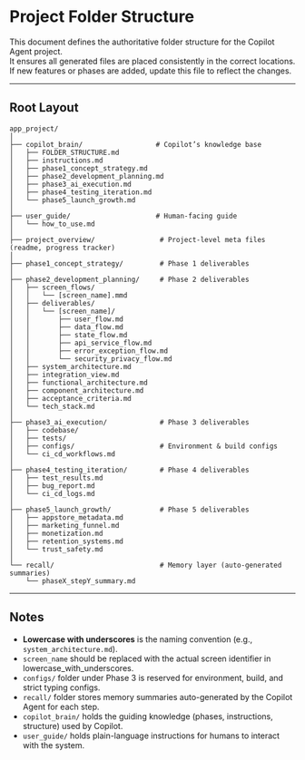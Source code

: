 # Project Folder Structure

This document defines the authoritative folder structure for the Copilot Agent project.  
It ensures all generated files are placed consistently in the correct locations.  
If new features or phases are added, update this file to reflect the changes.

---

## Root Layout
```
app_project/
│
├── copilot_brain/                  # Copilot’s knowledge base
│   ├── FOLDER_STRUCTURE.md
│   ├── instructions.md
│   ├── phase1_concept_strategy.md
│   ├── phase2_development_planning.md
│   ├── phase3_ai_execution.md
│   ├── phase4_testing_iteration.md
│   └── phase5_launch_growth.md
│
├── user_guide/                     # Human-facing guide
│   └── how_to_use.md
│
├── project_overview/                # Project-level meta files (readme, progress tracker)
│
├── phase1_concept_strategy/         # Phase 1 deliverables
│
├── phase2_development_planning/     # Phase 2 deliverables
│   ├── screen_flows/
│   │   └── [screen_name].mmd
│   ├── deliverables/
│   │   └── [screen_name]/
│   │       ├── user_flow.md
│   │       ├── data_flow.md
│   │       ├── state_flow.md
│   │       ├── api_service_flow.md
│   │       ├── error_exception_flow.md
│   │       └── security_privacy_flow.md
│   ├── system_architecture.md
│   ├── integration_view.md
│   ├── functional_architecture.md
│   ├── component_architecture.md
│   ├── acceptance_criteria.md
│   └── tech_stack.md
│
├── phase3_ai_execution/             # Phase 3 deliverables
│   ├── codebase/
│   ├── tests/
│   ├── configs/                     # Environment & build configs
│   └── ci_cd_workflows.md
│
├── phase4_testing_iteration/        # Phase 4 deliverables
│   ├── test_results.md
│   ├── bug_report.md
│   └── ci_cd_logs.md
│
├── phase5_launch_growth/            # Phase 5 deliverables
│   ├── appstore_metadata.md
│   ├── marketing_funnel.md
│   ├── monetization.md
│   ├── retention_systems.md
│   └── trust_safety.md
│
└── recall/                          # Memory layer (auto-generated summaries)
    └── phaseX_stepY_summary.md
```

---

## Notes
- **Lowercase with underscores** is the naming convention (e.g., `system_architecture.md`).
- `screen_name` should be replaced with the actual screen identifier in lowercase_with_underscores.
- `configs/` folder under Phase 3 is reserved for environment, build, and strict typing configs.
- `recall/` folder stores memory summaries auto-generated by the Copilot Agent for each step.
- `copilot_brain/` holds the guiding knowledge (phases, instructions, structure) used by Copilot.
- `user_guide/` holds plain-language instructions for humans to interact with the system.

